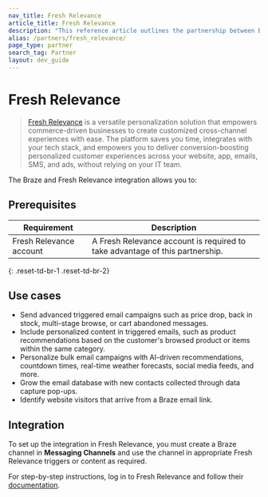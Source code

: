 ```yaml
---
nav_title: Fresh Relevance
article_title: Fresh Relevance
description: "This reference article outlines the partnership between Braze and Fresh Relevance, a versatile personalization platform, ."
alias: /partners/fresh_relevance/
page_type: partner
search_tag: Partner
layout: dev_guide
---
```


# Fresh Relevance

> [Fresh Relevance][1] is a versatile personalization solution that empowers commerce-driven businesses to create customized cross-channel experiences with ease. The platform saves you time, integrates with your tech stack, and empowers you to deliver conversion-boosting personalized customer experiences across your website, app, emails, SMS, and ads, without relying on your IT team.

The Braze and Fresh Relevance integration allows you to:




## Prerequisites

| Requirement              | Description |
|--------------------------| ----------- |
| Fresh Relevance account  | A Fresh Relevance account is required to take advantage of this partnership. |
{: .reset-td-br-1 .reset-td-br-2}

## Use cases

* Send advanced triggered email campaigns such as price drop, back in stock, multi-stage browse, or cart abandoned messages.
* Include personalized content in triggered emails, such as product recommendations based on the customer's browsed product or items within the same category.
* Personalize bulk email campaigns with AI-driven recommendations, countdown times, real-time weather forecasts, social media feeds, and more.
* Grow the email database with new contacts collected through data capture pop-ups.
* Identify website visitors that arrive from a Braze email link.

## Integration

To set up the integration in Fresh Relevance, you must create a Braze channel in **Messaging Channels** and use the channel in appropriate Fresh Relevance triggers or content as required. 

For step-by-step instructions, log in to Fresh Relevance and follow their [documentation][2].

[1]: https://www.freshrelevance.com/
[2]: https://admin.freshrelevance.com/help/esp_instructions/?esp_class_name=EspBraze